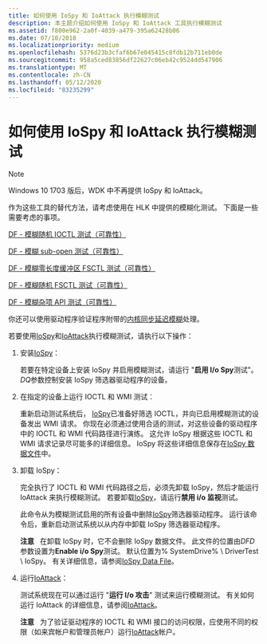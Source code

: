 ```yaml
---
title: 如何使用 IoSpy 和 IoAttack 执行模糊测试
description: 本主题介绍如何使用 IoSpy 和 IoAttack 工具执行模糊测试
ms.assetid: f800e962-2a0f-4039-a479-395a62428b06
ms.date: 07/10/2018
ms.localizationpriority: medium
ms.openlocfilehash: 5376d23b3cfaf6b67e045415c8fdb12b711eb0de
ms.sourcegitcommit: 958a5ced83856df22627c06eb42c9524dd547906
ms.translationtype: MT
ms.contentlocale: zh-CN
ms.lasthandoff: 05/12/2020
ms.locfileid: "83235299"
---
```

# <a name="how-to-perform-fuzz-tests-with-iospy-and-ioattack"></a>如何使用 IoSpy 和 IoAttack 执行模糊测试

> [!NOTE]
> Windows 10 1703 版后，WDK 中不再提供 IoSpy 和 IoAttack。
>
> 作为这些工具的替代方法，请考虑使用在 HLK 中提供的模糊化测试。 下面是一些需要考虑的事项。
> 
> [DF - 模糊随机 IOCTL 测试（可靠性）](https://docs.microsoft.com/windows-hardware/test/hlk/testref/236b8ad5-0ba1-4075-80a6-ae9dafb71c94)
>
> [DF - 模糊 sub-open 测试（可靠性）](https://docs.microsoft.com/windows-hardware/test/hlk/testref/92bf534e-aa48-4aeb-b3cd-e46fb7cc7d80)
>
> [DF - 模糊零长度缓冲区 FSCTL 测试（可靠性）](https://docs.microsoft.com/windows-hardware/test/hlk/testref/5f5f6c7e-d5db-4ff1-8cee-da47203ab070)
>
> [DF - 模糊随机 FSCTL 测试（可靠性）](https://docs.microsoft.com/windows-hardware/test/hlk/testref/e529e34e-076a-4978-926f-7eca333e8f4d)
>
> [DF - 模糊杂项 API 测试（可靠性）](https://docs.microsoft.com/windows-hardware/test/hlk/testref/fb305d04-6e8c-4dfc-9984-9692df82fbd8)
>
> 你还可以使用驱动程序验证程序附带的[内核同步延迟模糊](https://docs.microsoft.com/windows-hardware/drivers/devtest/kernel-synchronization-delay-fuzzing)处理。
>


若要使用[IoSpy](iospy.md)和[IoAttack](ioattack.md)执行模糊测试，请执行以下操作：

1.  安装[IoSpy](iospy.md)：

    若要在特定设备上安装 IoSpy 并启用模糊测试，请运行 "**启用 I/o Spy**测试"。 *DQ*参数控制安装 IoSpy 筛选器驱动程序的设备。

2.  在指定的设备上运行 IOCTL 和 WMI 测试：

    重新启动测试系统后， [IoSpy](iospy.md)已准备好筛选 IOCTL，并向已启用模糊测试的设备发出 WMI 请求。 你现在必须通过使用合适的测试，对这些设备的驱动程序中的 IOCTL 和 WMI 代码路径进行演练。 这允许 IoSpy 根据这些 IOCTL 和 WMI 请求记录尽可能多的详细信息。 IoSpy 将这些详细信息保存在[IoSpy 数据文件](iospy.md)中。

3.  卸载 IoSpy：

    完全执行了 IOCTL 和 WMI 代码路径之后，必须先卸载 IoSpy，然后才能运行 IoAttack 来执行模糊测试。 若要卸载[IoSpy](iospy.md)，请运行**禁用 i/o 监视**测试。

    此命令从为模糊测试启用的所有设备中删除[IoSpy](iospy.md)筛选器驱动程序。 运行该命令后，重新启动测试系统以从内存中卸载 IoSpy 筛选器驱动程序。

    **注意**   在卸载 IoSpy 时，它不会删除 IoSpy 数据文件。 此文件的位置由*DFD*参数设置为**Enable i/o Spy**测试。 默认位置为% SystemDrive% \\ DriverTest \\ IoSpy。 有关详细信息，请参阅[IoSpy Data File](iospy.md)。

     

4.  运行[IoAttack](ioattack.md)：

    测试系统现在可以通过运行 "**运行 I/o 攻击**" 测试来运行模糊测试。 有关如何运行 IoAttack 的详细信息，请参阅[IoAttack](ioattack.md)。

    **注意**   为了验证驱动程序的 IOCTL 和 WMI 接口的访问权限，应使用不同的权限（如来宾帐户和管理员帐户）运行[IoAttack](ioattack.md)帐户。

     

 

 





